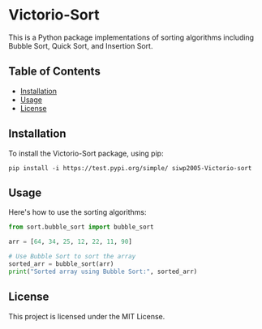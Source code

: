 # Victorio-Sort

This is a Python package implementations of sorting algorithms including Bubble Sort, Quick Sort, and Insertion Sort.

## Table of Contents
- [Installation](#installation)
- [Usage](#usage)
- [License](#license)

## Installation
To install the Victorio-Sort package, using pip:

    
    pip install -i https://test.pypi.org/simple/ siwp2005-Victorio-sort
    

## Usage
Here's how to use  the sorting algorithms:

```python
from sort.bubble_sort import bubble_sort

arr = [64, 34, 25, 12, 22, 11, 90]

# Use Bubble Sort to sort the array
sorted_arr = bubble_sort(arr)
print("Sorted array using Bubble Sort:", sorted_arr)
```

## License
This project is licensed under the MIT License.
